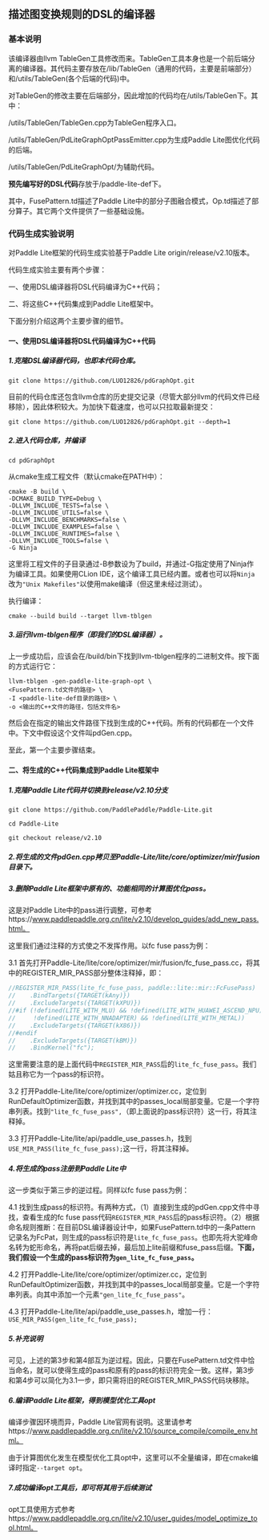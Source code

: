## 描述图变换规则的DSL的编译器

### 基本说明
该编译器由llvm TableGen工具修改而来。TableGen工具本身也是一个前后端分离的编译器。其代码主要存放在/lib/TableGen（通用的代码，主要是前端部分）和/utils/TableGen(各个后端的代码)中。

对TableGen的修改主要在后端部分，因此增加的代码均在/utils/TableGen下。其中：

/utils/TableGen/TableGen.cpp为TableGen程序入口。

/utils/TableGen/PdLiteGraphOptPassEmitter.cpp为生成Paddle Lite图优化代码的后端。

/utils/TableGen/PdLiteGraphOpt/为辅助代码。

**预先编写好的DSL代码**存放于/paddle-lite-def下。

其中，FusePattern.td描述了Paddle Lite中的部分子图融合模式，Op.td描述了部分算子。其它两个文件提供了一些基础设施。



### 代码生成实验说明

对Paddle Lite框架的代码生成实验基于Paddle Lite origin/release/v2.10版本。

代码生成实验主要有两个步骤：

一、使用DSL编译器将DSL代码编译为C++代码；

二、将这些C++代码集成到Paddle Lite框架中。

下面分别介绍这两个主要步骤的细节。



#### 一、使用DSL编译器将DSL代码编译为C++代码
##### 1.克隆DSL编译器代码，也即本代码仓库。

```shell
git clone https://github.com/LUO12826/pdGraphOpt.git
```

目前的代码仓库还包含llvm仓库的历史提交记录（尽管大部分llvm的代码文件已经移除），因此体积较大。为加快下载速度，也可以只拉取最新提交：

```
git clone https://github.com/LUO12826/pdGraphOpt.git --depth=1
```

##### 2.进入代码仓库，并编译

```shell
cd pdGraphOpt
```

从cmake生成工程文件（默认cmake在PATH中）：

```shell
cmake -B build \
-DCMAKE_BUILD_TYPE=Debug \
-DLLVM_INCLUDE_TESTS=false \
-DLLVM_INCLUDE_UTILS=false \
-DLLVM_INCLUDE_BENCHMARKS=false \
-DLLVM_INCLUDE_EXAMPLES=false \
-DLLVM_INCLUDE_RUNTIMES=false \
-DLLVM_INCLUDE_TOOLS=false \
-G Ninja
```

这里将工程文件的子目录通过-B参数设为了build，并通过-G指定使用了Ninja作为编译工具。如果使用CLion IDE，这个编译工具已经内置。或者也可以将`Ninja` 改为`"Unix Makefiles"`以使用make编译（但这里未经过测试）。

执行编译：

```shell
cmake --build build --target llvm-tblgen
```

##### 3.运行llvm-tblgen程序（即我们的DSL编译器）。

上一步成功后，应该会在/build/bin下找到llvm-tblgen程序的二进制文件。按下面的方式运行它：

```shell
llvm-tblgen -gen-paddle-lite-graph-opt \
<FusePattern.td文件的路径> \
-I <paddle-lite-def目录的路径> \
-o <输出的C++文件的路径，包括文件名>
```

然后会在指定的输出文件路径下找到生成的C++代码。所有的代码都在一个文件中。下文中假设这个文件叫pdGen.cpp。

至此，第一个主要步骤结束。



#### 二、将生成的C++代码集成到Paddle Lite框架中

##### 1.克隆Paddle Lite代码并切换到release/v2.10分支

```shell
git clone https://github.com/PaddlePaddle/Paddle-Lite.git
```

```shell
cd Paddle-Lite
```

```shell
git checkout release/v2.10
```

##### 2.将生成的文件pdGen.cpp拷贝至Paddle-Lite/lite/core/optimizer/mir/fusion目录下。

##### 3.删除Paddle Lite框架中原有的、功能相同的计算图优化pass。

这是对Paddle Lite中的pass进行调整，可参考https://www.paddlepaddle.org.cn/lite/v2.10/develop_guides/add_new_pass.html。

这里我们通过注释的方式使之不发挥作用。以fc fuse pass为例：

3.1 首先打开Paddle-Lite/lite/core/optimizer/mir/fusion/fc_fuse_pass.cc，将其中的REGISTER_MIR_PASS部分整体注释掉，即：

```c++
//REGISTER_MIR_PASS(lite_fc_fuse_pass, paddle::lite::mir::FcFusePass)
//    .BindTargets({TARGET(kAny)})
//    .ExcludeTargets({TARGET(kXPU)})
//#if (!defined(LITE_WITH_MLU) && !defined(LITE_WITH_HUAWEI_ASCEND_NPU) && \
//     !defined(LITE_WITH_NNADAPTER) && !defined(LITE_WITH_METAL))
//    .ExcludeTargets({TARGET(kX86)})
//#endif
//    .ExcludeTargets({TARGET(kBM)})
//    .BindKernel("fc");
```

这里需要注意的是上面代码中`REGISTER_MIR_PASS`后的`lite_fc_fuse_pass`。我们姑且称它为一个pass的标识符。

3.2 打开Paddle-Lite/lite/core/optimizer/optimizer.cc，定位到RunDefaultOptimizer函数，并找到其中的passes_local局部变量。它是一个字符串列表。找到`"lite_fc_fuse_pass",`（即上面说的pass标识符）这一行，将其注释掉。

3.3 打开Paddle-Lite/lite/api/paddle_use_passes.h，找到`USE_MIR_PASS(lite_fc_fuse_pass);`这一行，将其注释掉。

##### 4.将生成的pass注册到Paddle Lite中

这一步类似于第三步的逆过程。同样以fc fuse pass为例：

4.1 找到生成pass的标识符。有两种方式，（1）直接到生成的pdGen.cpp文件中寻找，查看生成的fc fuse pass代码`REGISTER_MIR_PASS`后的pass标识符。（2）根据命名规则推断：在目前DSL编译器设计中，如果FusePattern.td中的一条Pattern记录名为FcPat，则生成的pass标识符是`lite_fc_fuse_pass`。也即先将大驼峰命名转为蛇形命名，再将pat后缀去掉，最后加上lite前缀和fuse_pass后缀。**下面，我们假设一个生成的pass标识符为`gen_lite_fc_fuse_pass`。**

4.2 打开Paddle-Lite/lite/core/optimizer/optimizer.cc，定位到RunDefaultOptimizer函数，并找到其中的passes_local局部变量。它是一个字符串列表。向其中添加一个元素`"gen_lite_fc_fuse_pass"`。

4.3 打开Paddle-Lite/lite/api/paddle_use_passes.h，增加一行：`USE_MIR_PASS(gen_lite_fc_fuse_pass);`

##### 5.补充说明

可见，上述的第3步和第4部互为逆过程。因此，只要在FusePattern.td文件中恰当命名，就可以使得生成的pass和原有的pass的标识符完全一致。这样，第3步和第4步可以简化为3.1一步，即只需将旧的REGISTER_MIR_PASS代码块移除。

##### 6.编译Paddle Lite框架，得到模型优化工具opt

编译步骤因环境而异，Paddle Lite官网有说明。这里请参考https://www.paddlepaddle.org.cn/lite/v2.10/source_compile/compile_env.html。

由于计算图优化发生在模型优化工具opt中，这里可以不全量编译，即在cmake编译时指定`--target opt`。

##### 7.成功编译opt工具后，即可将其用于后续测试

opt工具使用方式参考https://www.paddlepaddle.org.cn/lite/v2.10/user_guides/model_optimize_tool.html。
